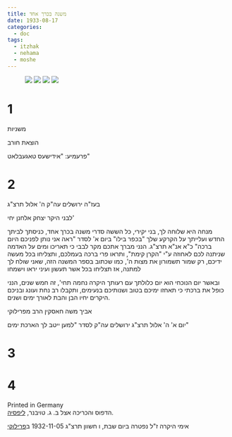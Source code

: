 ```yaml
---
title: משנה בכרך אחד
date: 1933-08-17
categories:
  - doc
tags:
  - itzhak
  - nehama
  - moshe
---
```


<figure class="half">
    <a  href="/haskindocs/assets/images/1933-08-17-mishna-1.jpg">
    <img src="/haskindocs/assets/images/1933-08-17-mishna-1.jpg"></a>
    <a  href="/haskindocs/assets/images/1933-08-17-mishna-2.jpg">
    <img src="/haskindocs/assets/images/1933-08-17-mishna-2.jpg"></a>
    <a  href="/haskindocs/assets/images/1933-08-17-mishna-3.jpg">
    <img src="/haskindocs/assets/images/1933-08-17-mishna-3.jpg"></a>
    <a  href="/haskindocs/assets/images/1933-08-17-mishna-4.jpg">
    <img src="/haskindocs/assets/images/1933-08-17-mishna-4.jpg"></a>
</figure>

# 1

משניות

הוצאת חורב

פרעמיע: "אידישעס טאגעבלאט"

# 2

בעז"ה ירושלים עה"ק ה' אלול תרצ"ג

לבני היקר יצחק אלחנן יחי'

מנחה היא שלוחה לך, בני יקירי, כל הששה סדרי
משנה בכרך אחד, כניסתך לביתך החדש ועלייתך
על הקרקע שלך "בכפר בילו" ביום א' לסדר "ראה
אני נותן לפניכם היום ברכה" כ"א  אנ"א תרצ"ג. הנני
מברך אתכם מקר לבבי כי תאריכו ומים על האדמה
שניתנה לכם לאחוזה ע"י "הקרן קימת", ותראו פרי ברכה
בעמלכם, ותצליחו בכל מעשה ידיכם, רק שמור תשמורון
את מצות ה', כמו שכתוב בספר המשנה הזה, שאני שולח
לך למתנה, אז תצליחו בכל אשר תעשון ועיני יראו וישמחו

ובאשר יום הנוכחי הוא יום כלולתך עם רעותך
היקרה נחמה תחי', זה חמש שנים, הנני כופל את ברכתי כי תאחזו
ימיכם בטוב ושנותיכם בנעימים, ותקבלו רב נחת ועונג ובניכם היקרים
יחיו הבן והבת לאורך ימים ושנים.

אביך משה חאסקין הרב מפרילוקי

יום א' ה' אלול תרצ"ג ירושלים עה"ק לסדר "למען ייטב לך
הארכת ימים"

# 3



# 4

Printed in Germany  
הדפוס והכריכה אצל ב. ג. טויבנר, [ליפסיה](https://he.wikipedia.org/wiki/%D7%9C%D7%99%D7%99%D7%A4%D7%A6%D7%99%D7%92).

אימי היקרה ז"ל נפטרה ביום
שבת, ו חשוון תרצ"ג 1932-11-05
ב[פרילוקי](https://he.wikipedia.org/wiki/%D7%A4%D7%A8%D7%99%D7%9C%D7%95%D7%A7%D7%99)

